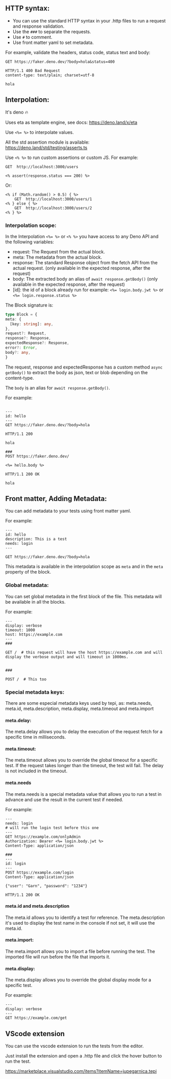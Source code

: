 
## HTTP syntax:

* You can use the standard HTTP syntax in your .http files to run a request and response validation.
* Use the `###` to separate the requests.
* Use `#` to comment.
* Use front matter yaml to set metadata.

For example, validate the headers, status code, status text and body:

```http
GET https://faker.deno.dev/?body=hola&status=400

HTTP/1.1 400 Bad Request
content-type: text/plain; charset=utf-8

hola

```

## Interpolation:

It's deno 🔥

Uses eta as template engine, see docs:
https://deno.land/x/eta

Use `<%= %>` to interpolate values.

All the std assertion module is available:
https://deno.land/std/testing/asserts.ts


Use `<% %>` to run custom assertions or custom JS.
For example:

```
GET  http://localhost:3000/users

<% assert(response.status === 200) %>

```
Or:
```
<% if (Math.random() > 0.5) { %>
    GET  http://localhost:3000/users/1
<% } else { %>
    GET  http://localhost:3000/users/2
<% } %>

```

### Interpolation scope:

In the Interpolation `<%= %>` or `<% %>` you have access to any Deno API and the following variables:
* request: The Request from the actual block.
* meta: The metadata from the actual block.
* response: The standard Response object from the fetch API from the actual request. (only available in the expected response, after the request)
* body: The extracted body an alias of `await response.getBody()` (only available in the expected response, after the request)
* [id]: the id of a block already run for example: `<%= login.body.jwt %>` or `<%= login.response.status %>`

The Block signature is:

```ts
type Block = {
meta: {
  [key: string]: any,
},
request?: Request,
response?: Response,
expectedResponse?: Response,
error?: Error,
body?: any,
}
```

The request, response and expectedResponse has a custom method `async getBody()` to extract the body as json, text or blob depending on the content-type.

The `body` is an alias for `await response.getBody()`.

For example:

```

---
id: hello
---
GET https://faker.deno.dev/?body=hola

HTTP/1.1 200

hola

###
POST https://faker.deno.dev/

<%= hello.body %>

HTTP/1.1 200 OK

hola

```

## Front matter, Adding Metadata:

You can add metadata to your tests using front matter yaml.

For example:

```
---
id: hello
description: This is a test
needs: login
---

GET https://faker.deno.dev/?body=hola
```

This metadata is available in the interpolation scope as `meta` and in the `meta` property of the block.

### Global metadata:

You can set global metadata in the first block of the file. This metadata will be available in all the blocks.

For example:

```http
---
display: verbose
timeout: 1000
host: https://example.com
---
###

GET /  # this request will have the host https://example.com and will display the verbose output and will timeout in 1000ms.


###

POST /  # This too
```





### Special metadata keys:

There are some especial metadata keys used by tepi, as:  meta.needs, meta.id, meta.description, meta.display, meta.timeout and meta.import

#### meta.delay:
The meta.delay allows you to delay the execution of the request fetch for a specific time in milliseconds.

#### meta.timeout:
The meta.timeout allows you to override the global timeout for a specific test.
If the request takes longer than the timeout, the test will fail.
The delay is not included in the timeout.


#### meta.needs

The meta.needs is a special metadata value that allows you to run a test in advance and use the result in the current test if needed.

For example:

```
---
needs: login
# will run the login test before this one
---
GET https://example.com/onlyAdmin
Authorization: Bearer <%= login.body.jwt %>
Content-Type: application/json

###
---
id: login
---
POST https://example.com/login
Content-Type: application/json

{"user": "Garn", "password": "1234"}

HTTP/1.1 200 OK

```

#### meta.id and meta.description

The meta.id allows you to identify a test for reference.
The meta.description it's used to display the test name in the console if not set, it will use the meta.id.

#### meta.import:

The meta.import allows you to import a file before running the test.
The imported file will run before the file that imports it.


#### meta.display:

The meta.display allows you to override the global display mode for a specific test.

For example:

```
---
display: verbose
---
GET https://example.com/get

```




## VScode extension

You can use the vscode extension to run the tests from the editor.

Just install the extension and open a .http file and click the hover button to run the test.

https://marketplace.visualstudio.com/items?itemName=jupegarnica.tepi